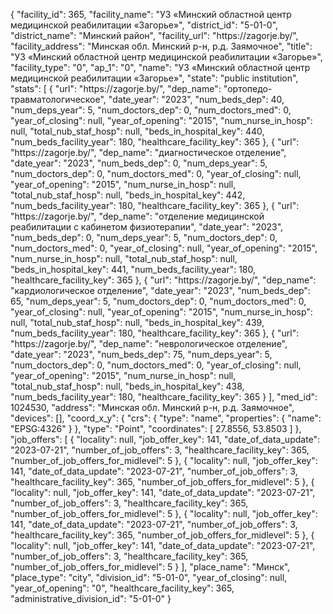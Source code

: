 {
    "facility_id": 365,
    "facility_name": "УЗ «Минский областной центр медицинской реабилитации «Загорье»",
    "district_id": "5-01-0",
    "district_name": "Минский район",
    "facility_url": "https:\/\/zagorje.by\/",
    "facility_address": "Минская обл. Минский р-н, р.д. Заямочное",
    "title": "УЗ «Минский областной центр медицинской реабилитации «Загорье»",
    "facility_type": "0",
    "ap_1": "0",
    "name": "УЗ «Минский областной центр медицинской реабилитации «Загорье»",
    "state": "public institution",
    "stats": [
        {
            "url": "https:\/\/zagorje.by\/",
            "dep_name": "ортопедо-травматологическое",
            "date_year": "2023",
            "num_beds_dep": 40,
            "num_deps_year": 5,
            "num_doctors_dep": 0,
            "num_doctors_med": 0,
            "year_of_closing": null,
            "year_of_opening": "2015",
            "num_nurse_in_hosp": null,
            "total_nub_staf_hosp": null,
            "beds_in_hospital_key": 440,
            "num_beds_facility_year": 180,
            "healthcare_facility_key": 365
        },
        {
            "url": "https:\/\/zagorje.by\/",
            "dep_name": "диагностическое отделение",
            "date_year": "2023",
            "num_beds_dep": 0,
            "num_deps_year": 5,
            "num_doctors_dep": 0,
            "num_doctors_med": 0,
            "year_of_closing": null,
            "year_of_opening": "2015",
            "num_nurse_in_hosp": null,
            "total_nub_staf_hosp": null,
            "beds_in_hospital_key": 442,
            "num_beds_facility_year": 180,
            "healthcare_facility_key": 365
        },
        {
            "url": "https:\/\/zagorje.by\/",
            "dep_name": "отделение медицинской реабилитации с кабинетом физиотерапии",
            "date_year": "2023",
            "num_beds_dep": 0,
            "num_deps_year": 5,
            "num_doctors_dep": 0,
            "num_doctors_med": 0,
            "year_of_closing": null,
            "year_of_opening": "2015",
            "num_nurse_in_hosp": null,
            "total_nub_staf_hosp": null,
            "beds_in_hospital_key": 441,
            "num_beds_facility_year": 180,
            "healthcare_facility_key": 365
        },
        {
            "url": "https:\/\/zagorje.by\/",
            "dep_name": "кардиологическое отделение",
            "date_year": "2023",
            "num_beds_dep": 65,
            "num_deps_year": 5,
            "num_doctors_dep": 0,
            "num_doctors_med": 0,
            "year_of_closing": null,
            "year_of_opening": "2015",
            "num_nurse_in_hosp": null,
            "total_nub_staf_hosp": null,
            "beds_in_hospital_key": 439,
            "num_beds_facility_year": 180,
            "healthcare_facility_key": 365
        },
        {
            "url": "https:\/\/zagorje.by\/",
            "dep_name": "неврологическое отделение",
            "date_year": "2023",
            "num_beds_dep": 75,
            "num_deps_year": 5,
            "num_doctors_dep": 0,
            "num_doctors_med": 0,
            "year_of_closing": null,
            "year_of_opening": "2015",
            "num_nurse_in_hosp": null,
            "total_nub_staf_hosp": null,
            "beds_in_hospital_key": 438,
            "num_beds_facility_year": 180,
            "healthcare_facility_key": 365
        }
    ],
    "med_id": 1024530,
    "address": "Минская обл. Минский р-н, р.д. Заямочное",
    "devices": [],
    "coord_x_y": {
        "crs": {
            "type": "name",
            "properties": {
                "name": "EPSG:4326"
            }
        },
        "type": "Point",
        "coordinates": [
            27.8556,
            53.8503
        ]
    },
    "job_offers": [
        {
            "locality": null,
            "job_offer_key": 141,
            "date_of_data_update": "2023-07-21",
            "number_of_job_offers": 3,
            "healthcare_facility_key": 365,
            "number_of_job_offers_for_midlevel": 5
        },
        {
            "locality": null,
            "job_offer_key": 141,
            "date_of_data_update": "2023-07-21",
            "number_of_job_offers": 3,
            "healthcare_facility_key": 365,
            "number_of_job_offers_for_midlevel": 5
        },
        {
            "locality": null,
            "job_offer_key": 141,
            "date_of_data_update": "2023-07-21",
            "number_of_job_offers": 3,
            "healthcare_facility_key": 365,
            "number_of_job_offers_for_midlevel": 5
        },
        {
            "locality": null,
            "job_offer_key": 141,
            "date_of_data_update": "2023-07-21",
            "number_of_job_offers": 3,
            "healthcare_facility_key": 365,
            "number_of_job_offers_for_midlevel": 5
        },
        {
            "locality": null,
            "job_offer_key": 141,
            "date_of_data_update": "2023-07-21",
            "number_of_job_offers": 3,
            "healthcare_facility_key": 365,
            "number_of_job_offers_for_midlevel": 5
        }
    ],
    "place_name": "Минск",
    "place_type": "city",
    "division_id": "5-01-0",
    "year_of_closing": null,
    "year_of_opening": "0",
    "healthcare_facility_key": 365,
    "administrative_division_id": "5-01-0"
}